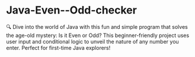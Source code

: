 # Java-Even--Odd-checker
🔍 Dive into the world of Java with this fun and simple program that solves the age-old mystery: Is it Even or Odd? This beginner-friendly project uses user input and conditional logic to unveil the nature of any number you enter. Perfect for first-time Java explorers!
